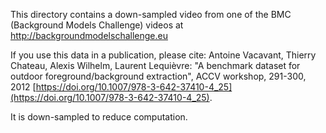 This directory contains a down-sampled video
from one of the
BMC (Background Models Challenge)
videos
at
http://backgroundmodelschallenge.eu

If you use this data in a publication,
please cite:
Antoine Vacavant, Thierry Chateau, Alexis Wilhelm, Laurent Lequièvre:
"A benchmark dataset for outdoor foreground/background extraction",
ACCV workshop, 291-300, 2012
[https://doi.org/10.1007/978-3-642-37410-4_25](https://doi.org/10.1007/978-3-642-37410-4_25).

It is down-sampled to reduce computation.
